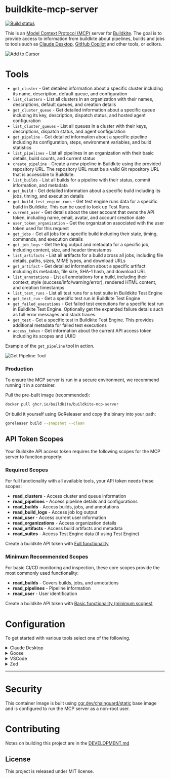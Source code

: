 # buildkite-mcp-server

[![Build status](https://badge.buildkite.com/79fefd75bc7f1898fb35249f7ebd8541a99beef6776e7da1b4.svg?branch=main)](https://buildkite.com/buildkite/buildkite-mcp-server)

This is an [Model Context Protocol (MCP)](https://modelcontextprotocol.io/introduction) server for [Buildkite](https://buildkite.com). The goal is to provide access to information from buildkite about pipelines, builds and jobs to tools such as [Claude Desktop](https://claude.ai/download), [GitHub Copilot](https://github.com/features/copilot) and other tools, or editors.

[![Add to Cursor](https://cursor.com/deeplink/mcp-install-dark.png)](https://cursor.com/install-mcp?name=buildkite&config=eyJjb21tYW5kIjoiZG9ja2VyIHJ1biAtaSAtLXJtIC1lIEJVSUxES0lURV9BUElfVE9LRU4gZ2hjci5pby9idWlsZGtpdGUvYnVpbGRraXRlLW1jcC1zZXJ2ZXIgc3RkaW8iLCJlbnYiOnsiQlVJTERLSVRFX0FQSV9UT0tFTiI6ImJrdWFfeHh4eHh4eHgifX0%3D)

# Tools

* `get_cluster` - Get detailed information about a specific cluster including its name, description, default queue, and configuration
* `list_clusters` - List all clusters in an organization with their names, descriptions, default queues, and creation details
* `get_cluster_queue` - Get detailed information about a specific queue including its key, description, dispatch status, and hosted agent configuration
* `list_cluster_queues` - List all queues in a cluster with their keys, descriptions, dispatch status, and agent configuration
* `get_pipeline` - Get detailed information about a specific pipeline including its configuration, steps, environment variables, and build statistics
* `list_pipelines` - List all pipelines in an organization with their basic details, build counts, and current status
* `create_pipeline` - Create a new pipeline in Buildkite using the provided repository URL. The repository URL must be a valid Git repository URL that is accessible to Buildkite.
* `list_builds` - List all builds for a pipeline with their status, commit information, and metadata
* `get_build` - Get detailed information about a specific build including its jobs, timing, and execution details
* `get_build_test_engine_runs` - Get test engine runs data for a specific build in Buildkite. This can be used to look up Test Runs.
* `current_user` - Get details about the user account that owns the API token, including name, email, avatar, and account creation date
* `user_token_organization` - Get the organization associated with the user token used for this request
* `get_jobs` - Get all jobs for a specific build including their state, timing, commands, and execution details
* `get_job_logs` - Get the log output and metadata for a specific job, including content, size, and header timestamps
* `list_artifacts` - List all artifacts for a build across all jobs, including file details, paths, sizes, MIME types, and download URLs
* `get_artifact` - Get detailed information about a specific artifact including its metadata, file size, SHA-1 hash, and download URL
* `list_annotations` - List all annotations for a build, including their context, style (success/info/warning/error), rendered HTML content, and creation timestamps
* `list_test_runs` - List all test runs for a test suite in Buildkite Test Engine
* `get_test_run` - Get a specific test run in Buildkite Test Engine
* `get_failed_executions` - Get failed test executions for a specific test run in Buildkite Test Engine. Optionally get the expanded failure details such as full error messages and stack traces.
* `get_test` - Get a specific test in Buildkite Test Engine. This provides additional metadata for failed test executions
* `access_token` - Get information about the current API access token including its scopes and UUID

Example of the `get_pipeline` tool in action.

![Get Pipeline Tool](docs/images/get_pipeline.png)

### Production

To ensure the MCP server is run in a secure environment, we recommend running it in a container.

Pull the pre-built image (recommended):

```bash
docker pull ghcr.io/buildkite/buildkite-mcp-server
```

Or build it yourself using GoReleaser and copy the binary into your path:

```bash
goreleaser build --snapshot --clean
```


## API Token Scopes

Your Buildkite API access token requires the following scopes for the MCP server to function properly:

### Required Scopes

For full functionality with all available tools, your API token needs these scopes:

- **read_clusters** - Access cluster and queue information
- **read_pipelines** - Access pipeline details and configurations  
- **read_builds** - Access builds, jobs, and annotations
- **read_build_logs** - Access job log output
- **read_user** - Access current user information
- **read_organizations** - Access organization details
- **read_artifacts** - Access build artifacts and metadata
- **read_suites** - Access Test Engine data (if using Test Engine)

Create a buildkite API token with [Full functionality](https://buildkite.com/user/api-access-tokens/new?scopes[]=read_clusters&scopes[]=read_pipelines&scopes[]=read_builds&scopes[]=read_build_logs&scopes[]=read_user&scopes[]=read_organizations&scopes[]=read_artifacts&scopes[]=read_suites)

### Minimum Recommended Scopes

For basic CI/CD monitoring and inspection, these core scopes provide the most commonly used functionality:

- **read_builds** - Covers builds, jobs, and annotations
- **read_pipelines** - Pipeline information
- **read_user** - User identification

Create a buildkite API token with [Basic functionality (minimum scopes)](https://buildkite.com/user/api-access-tokens/new?scopes[]=read_builds&scopes[]=read_pipelines&scopes[]=read_user)

# Configuration

To get started with various tools select one of the following.

<details>

<summary>Claude Desktop</summary>

## Claude Desktop

Use this configuration if you want to run the server `buildkite-mcp-server` Docker (recommended):

```json
{
    "mcpServers": {
        "buildkite": {
            "command": "docker",
            "args": [
                "run",
                "-i",
                "--rm",
                "-e",
                "BUILDKITE_API_TOKEN",
                "ghcr.io/buildkite/buildkite-mcp-server",
                "stdio"
            ],
            "env": {
                "BUILDKITE_API_TOKEN": "bkua_xxxxxxxx"
            }
        }
    }
}
```

Configuration if you have `buildkite-mcp-server` installed locally.

```json
{
    "mcpServers": {
        "buildkite": {
            "command": "buildkite-mcp-server",
            "args": [
                "stdio"
            ],
            "env": {
                "BUILDKITE_API_TOKEN": "bkua_xxxxxxxx"
            }
        }
    }
}
```
</details>

<details>

<summary>Goose</summary>

## Goose

For Docker with [Goose](https://block.github.io/goose/) (recommended):

```yaml
extensions:
  fetch:
    name: Buildkite
    cmd: docker
    args: ["run", "-i", "--rm", "-e", "BUILDKITE_API_TOKEN", "ghcr.io/buildkite/buildkite-mcp-server", "stdio"]
    enabled: true
    envs: { "BUILDKITE_API_TOKEN": "bkua_xxxxxxxx" }
    type: stdio
    timeout: 300
```

Local configuration for Goose:

```yaml
extensions:
  fetch:
    name: Buildkite
    cmd: buildkite-mcp-server
    args: [stdio]
    enabled: true
    envs: { "BUILDKITE_API_TOKEN": "bkua_xxxxxxxx" }
    type: stdio
    timeout: 300
```

</details>

<details>

<summary>VSCode</summary>

## VSCode

[VSCode](https://code.visualstudio.com/) supports interactive inputs for variables. To get the API token interactively on MCP startup, put the following in `.vscode/mcp.json`

```json
{
    "inputs": [
        {
            "id": "BUILDKITE_API_TOKEN",
            "type": "promptString",
            "description": "Enter your BuildKite Access Token (https://buildkite.com/user/api-access-tokens)",
            "password": true
        }
    ],
    "servers": {
        "buildkite": {
            "command": "docker",
            "args": [
                "run",
                "-i",
                "--rm",
                "-e",
                "BUILDKITE_API_TOKEN",
                "ghcr.io/buildkite/buildkite-mcp-server",
                "stdio"
            ],
            "env": {
                "BUILDKITE_API_TOKEN": "${input:BUILDKITE_API_TOKEN}"
            }
        }
    }
}
```

</details>

<details>

<summary>Zed</summary>

## Zed

There is a [Zed](https://zed.dev) editor [extension](https://github.com/mcncl/zed-mcp-server-buildkite) available in the [official extension gallery](https://zed.dev/extensions?query=buildkite). During installation it will ask for an API token which will be added to your settings. Or you can manually configure:

```jsonc
// ~/.config/zed/settings.json
{
  "context_servers": {
    "mcp-server-buildkite": {
      "settings": {
        "buildkite_api_token": "your-buildkite-token-here",
      }
    }
  }
}
```

</details>

---

# Security

This container image is built using [cgr.dev/chainguard/static](https://images.chainguard.dev/directory/image/static/versions) base image and is configured to run the MCP server as a non-root user.

# Contributing

Notes on building this project are in the [DEVELOPMENT.md](DEVELOPMENT.md)

## License

This project is released under MIT license.

